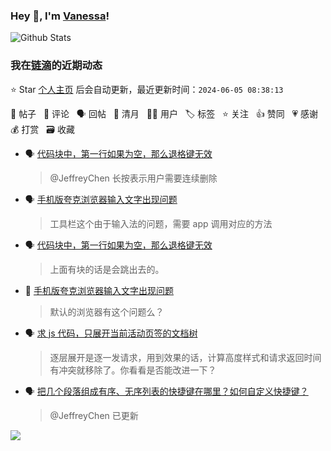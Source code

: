 ### Hey 👋, I'm [Vanessa](http://vanessa.b3log.org/)!

![Github Stats](https://github-readme-stats.vercel.app/api?username=Vanessa219&show_icons=true)

<!--events start -->

### 我在[链滴](https://ld246.com)的近期动态

⭐️ Star [个人主页](https://github.com/Vanessa219/Vanessa219) 后会自动更新，最近更新时间：`2024-06-05 08:38:13`

📝 帖子 &nbsp; 💬 评论 &nbsp; 🗣 回帖 &nbsp; 🌙 清月 &nbsp; 👨‍💻 用户 &nbsp; 🏷️ 标签 &nbsp; ⭐️ 关注 &nbsp; 👍 赞同 &nbsp; 💗 感谢 &nbsp; 💰 打赏 &nbsp; 🗃 收藏

* 🗣 [代码块中，第一行如果为空，那么退格键无效](https://ld246.com/article/1717394313379/comment/1717395572594#comments)

  > @JeffreyChen 长按表示用户需要连续删除
* 🗣 [手机版夸克浏览器输入文字出现问题](https://ld246.com/article/1717426154279/comment/1717481964404#comments)

  > 工具栏这个由于输入法的问题，需要 app 调用对应的方法
* 🗣 [代码块中，第一行如果为空，那么退格键无效](https://ld246.com/article/1717394313379/comment/1717395572594#comments)

  > 上面有块的话是会跳出去的。
* 💬 [手机版夸克浏览器输入文字出现问题](https://ld246.com/article/1717426154279/comment/1717464780158#comments)

  > 默认的浏览器有这个问题么？
* 🗣 [求 js 代码，只展开当前活动页签的文档树](https://ld246.com/article/1717306355600/comment/1717335499749#comments)

  > 逐层展开是逐一发请求，用到效果的话，计算高度样式和请求返回时间有冲突就移除了。你看看是否能改进一下？
* 🗣 [把几个段落组成有序、无序列表的快捷键在哪里？如何自定义快捷键？](https://ld246.com/article/1717140492711/comment/1717216214833#comments)

  > @JeffreyChen 已更新


<!--events end -->

<a title="Hits" target="_blank" href="https://github.com/Vanessa219/Vanessa219"><img src="https://hits.b3log.org/Vanessa219/Vanessa219.svg"></a>
